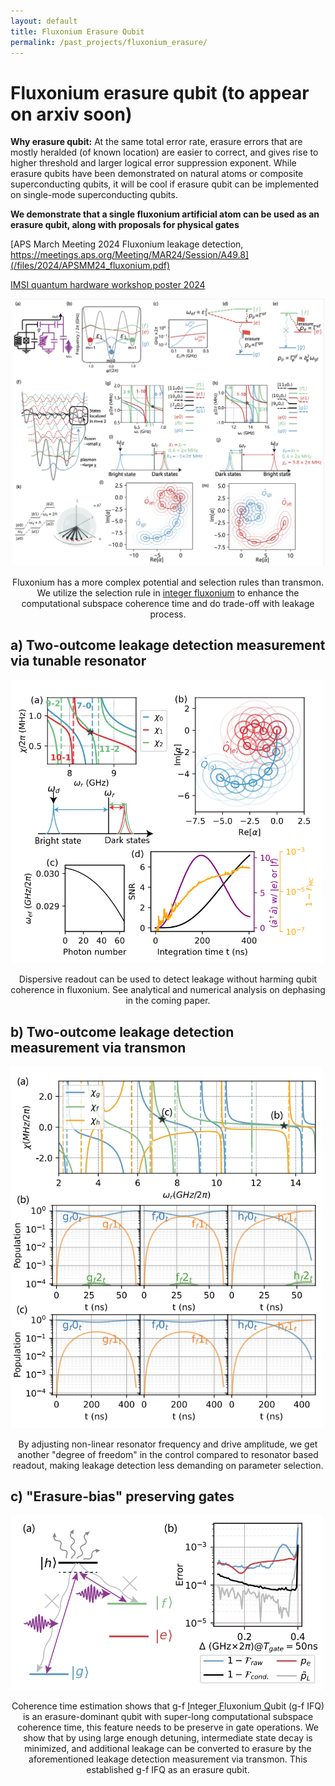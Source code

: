 ```yaml
---
layout: default
title: Fluxonium Erasure Qubit
permalink: /past_projects/fluxonium_erasure/
---
```


# Fluxonium erasure qubit (to appear on arxiv soon)


**Why erasure qubit:** At the same total error rate, erasure errors that are mostly heralded (of known location) are easier to correct, and gives rise to higher threshold and larger logical error suppression exponent. While erasure qubits have been demonstrated on natural atoms or composite superconducting qubits, it will be cool if erasure qubit can be implemented on single-mode superconducting qubits. 

**We demonstrate that a single fluxonium artificial atom can be used as an erasure qubit, along with proposals for physical gates**


[APS March Meeting 2024 Fluxonium leakage detection, https://meetings.aps.org/Meeting/MAR24/Session/A49.8](/files/2024/APSMM24_fluxonium.pdf)

[IMSI quantum hardware workshop poster 2024](/files/2024/leakage_detection_poster.pdf)




<div style="text-align: center;">
<img src="/files/2024/lvl_diagram.png" style="width: 500px;" alt="qubit level structure">
<p>Fluxonium has a more complex potential and selection rules than transmon. We utilize the selection rule in <a href="https://journals.aps.org/prxquantum/abstract/10.1103/PRXQuantum.5.040318">integer fluxonium</a> to enhance the computational subspace coherence time and do trade-off with leakage process.</p>
</div>

## a) Two-outcome leakage detection measurement via tunable resonator

<img src="/files/readout.png" style="width: 500px;" alt="fluxonium erasure dispersive readout">

<div style="text-align: center;">
  <p>Dispersive readout can be used to detect leakage without harming qubit coherence in fluxonium. See analytical and numerical analysis on dephasing in the coming paper. </p>
</div>

## b) Two-outcome leakage detection measurement via transmon

<img src="/files/readout_transmon.png" style="width: 500px;" alt="fluxonium erasure transmon readout">

<div style="text-align: center;">
  <p>By adjusting non-linear resonator frequency and drive amplitude, we get another "degree of freedom" in the control compared to resonator based readout, making leakage detection less demanding on parameter selection. </p>
</div>

## c) "Erasure-bias" preserving gates

<img src="/files/bias_gate.png" style="width: 500px;" alt="fluxonium erasure transmon readout">

<div style="text-align: center;">
<p>Coherence time estimation shows that g-f <u>I</u>nteger<u> F</u>luxonium<u> Q</u>ubit (g-f IFQ) is an erasure-dominant qubit with super-long computational subspace coherence time, this feature needs to be preserve in gate operations. We show that by using large enough detuning, intermediate state decay is minimized, and additional leakage can be converted to erasure by the aforementioned leakage detection measurement via transmon. This established g-f IFQ as an erasure qubit.</p>
</div>